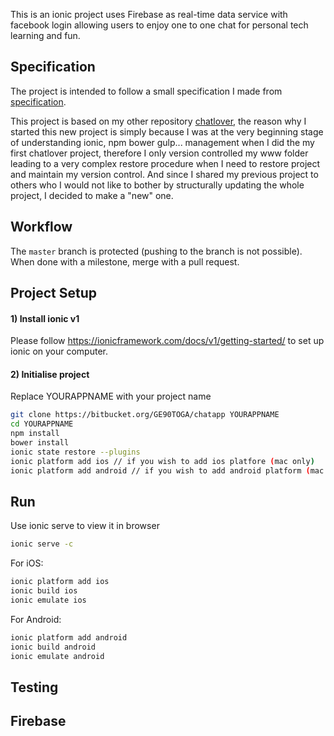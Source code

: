 This is an ionic project uses Firebase as real-time data service 
with facebook login allowing users to enjoy one to one chat for personal tech learning and fun. 


## Specification

The project is intended to follow a small specification I made from [specification](www/spec.md).

This project is based on my other repository [chatlover](https://bitbucket.org/GE90TOGA/chatlover), the reason 
why I started this new project is simply because I was at the very beginning stage of understanding ionic, npm bower gulp...
management when I did the my first chatlover project, therefore I only version controlled my www folder leading to a very complex
restore procedure when I need to restore project and maintain my version control. And since I shared my previous project to others who I 
would not like to bother by structurally updating the whole project, I decided to make a "new" one. 

## Workflow
The `master` branch is protected (pushing to the branch is not possible). 
When done with a milestone, merge with a pull request.

## Project Setup

#### 1) Install ionic v1

Please follow https://ionicframework.com/docs/v1/getting-started/ to set up ionic on your computer.

#### 2) Initialise project
Replace YOURAPPNAME with your project name
```bash
git clone https://bitbucket.org/GE90TOGA/chatapp YOURAPPNAME
cd YOURAPPNAME
npm install
bower install
ionic state restore --plugins
ionic platform add ios // if you wish to add ios platfore (mac only)
ionic platform add android // if you wish to add android platform (mac only)
```

## Run
Use ionic serve to view it in browser
```bash
ionic serve -c
```

For iOS:
```bash
ionic platform add ios
ionic build ios
ionic emulate ios
```

For Android:
```bash
ionic platform add android
ionic build android
ionic emulate android
```
## Testing


## Firebase